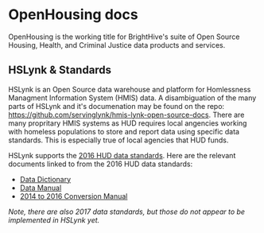 # OpenHousing docs
OpenHousing is the working title for BrightHive's suite of Open Source Housing, Health, and Criminal Justice data products and services. 

## HSLynk & Standards
HSLynk is an Open Source data warehouse and platform for Homlessness Managment Information System (HMIS) data. A disambiguation of the many parts of HSLynk and it's documenation may be found on the repo: https://github.com/servinglynk/hmis-lynk-open-source-docs. There are many propritary HMIS systems as HUD requires local angencies working with homeless populations to store and report data using specific data standards. This is especially true of local agencies that HUD funds. 

HSLynk supports the [2016 HUD data standards](https://www.hudexchange.info/resource/3824/hmis-data-dictionary/). Here are the relevant documents linked to from the 2016 HUD data standards:

+ [Data Dictionary](https://www.hudexchange.info/resources/documents/HMIS-Data-Dictionary-2016.pdf)
+ [Data Manual](https://www.hudexchange.info/resources/documents/HMIS-Data-Standards-Manual.pdf)
+ [2014 to 2016 Conversion Manual](https://www.hudexchange.info/resources/documents/Instructions-for-Mapping-Existing-HMIS-Data-for-2014-Version-5-HMIS-Data-Standards-Elements.pdf)

_Note, there are also 2017 data standards, but those do not appear to be implemented in HSLynk yet._
